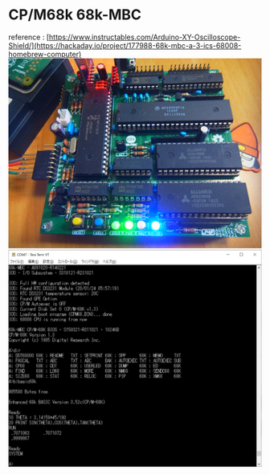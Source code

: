 # CP/M68k 68k-MBC
reference : [https://www.instructables.com/Arduino-XY-Oscilloscope-Shield/](https://hackaday.io/project/177988-68k-mbc-a-3-ics-68008-homebrew-computer)
\
![68k-MBC](https://github.com/kadokuratsuyoshi/retro_computing/blob/main/CPM68k_68k-MBC/68k-MBC.JPG)
\
![boot](https://github.com/kadokuratsuyoshi/retro_computing/blob/main/CPM68k_68k-MBC/boot.jpg)
